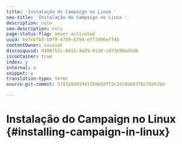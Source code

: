 ```yaml
---
title: 'Instalação do Campaign no Linux '
seo-title: 'Instalação do Campaign no Linux '
description: nulo
seo-description: nulo
page-status-flag: never-activated
uuid: 6e7ebfb3-b9f9-4759-b794-ef77d96eff4b
contentOwner: sauviat
discoiquuid: d400751c-6615-4d29-9130-cd73699ad5db
iscontainer: true
index: y
internal: n
snippet: y
translation-type: tm+mt
source-git-commit: 579329d9194115065dff2c192deb0376c75e67bd

---
```



# Instalação do Campaign no Linux {#installing-campaign-in-linux}

